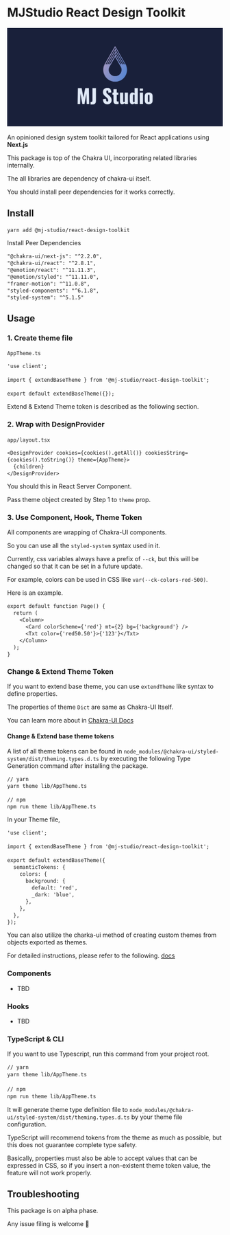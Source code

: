 # MJStudio React Design Toolkit

![](https://raw.githubusercontent.com/mym0404/image-archive/master/202403102012338.png)

An opinioned design system toolkit tailored for React applications using **Next.js**

This package is top of the Chakra UI, incorporating related libraries internally.

The all libraries are dependency of chakra-ui itself.

You should install peer dependencies for it works correctly.

## Install

```
yarn add @mj-studio/react-design-toolkit
```

Install Peer Dependencies

```
"@chakra-ui/next-js": "^2.2.0",
"@chakra-ui/react": "^2.8.1",
"@emotion/react": "^11.11.3",
"@emotion/styled": "^11.11.0",
"framer-motion": "^11.0.8",
"styled-components": "^6.1.8",
"styled-system": "^5.1.5"
```

## Usage

### 1. Create theme file

`AppTheme.ts`

```tsx
'use client';  
  
import { extendBaseTheme } from '@mj-studio/react-design-toolkit';  
  
export default extendBaseTheme({});
```

Extend & Extend Theme token is described as the following section.
### 2. Wrap with DesignProvider

`app/layout.tsx`

```tsx
<DesignProvider cookies={cookies().getAll()} cookiesString={cookies().toString()} theme={AppTheme}>
  {children}
</DesignProvider>
```

You should this in React Server Component.

Pass theme object created by Step 1 to `theme` prop.

### 3. Use Component, Hook, Theme Token

All components are wrapping of Chakra-UI components.

So you can use all the `styled-system` syntax used in it.

Currently, css variables always have a prefix of `--ck`, but this will be changed so that it can be set in a future update.

For example, colors can be used in CSS like `var(--ck-colors-red-500)`.

Here is an example.

```tsx
export default function Page() {  
  return (  
    <Column>  
      <Card colorScheme={'red'} mt={2} bg={'background'} />  
      <Txt color={'red50.50'}>{'123'}</Txt>  
    </Column>  
  );  
}
```

### Change & Extend Theme Token

If you want to extend base theme, you can use `extendTheme` like syntax to define properties.

The properties of theme `Dict` are same as Chakra-UI Itself.

You can learn more about in [Chakra-UI Docs](https://chakra-ui.com/docs/styled-system/customize-theme)

#### Change & Extend base theme tokens

A list of all theme tokens can be found in `node_modules/@chakra-ui/styled-system/dist/theming.types.d.ts` by executing the following Type Generation command after installing the package.

```
// yarn
yarn theme lib/AppTheme.ts

// npm
npm run theme lib/AppTheme.ts
```

In your Theme file, 

```tsx
'use client';  
  
import { extendBaseTheme } from '@mj-studio/react-design-toolkit';  
  
export default extendBaseTheme({  
  semanticTokens: {  
    colors: {  
      background: {  
        default: 'red',  
        _dark: 'blue',  
      },  
    },  
  },  
});
```

You can also utilize the charka-ui method of creating custom themes from objects exported as themes.

For detailed instructions, please refer to the following. [docs](https://chakra-ui.com/docs/styled-system/customize-theme)

### Components

- TBD

### Hooks

- TBD


### TypeScript & CLI

If you want to use Typescript, run this command from your project root.

```sh
// yarn
yarn theme lib/AppTheme.ts

// npm
npm run theme lib/AppTheme.ts
```

It will generate  theme type definition file to `node_modules/@chakra-ui/styled-system/dist/theming.types.d.ts` by your theme file configuration.

TypeScript will recommend tokens from the theme as much as possible, but this does not guarantee complete type safety.

Basically, properties must also be able to accept values that can be expressed in CSS, so if you insert a non-existent theme token value, the feature will not work properly.



## Troubleshooting

This package is on alpha phase.

Any issue filing is welcome 🤗